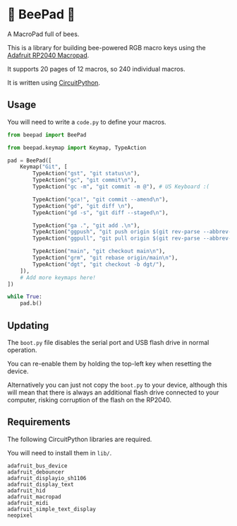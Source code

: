 # 🐝 BeePad 🐝

A MacroPad full of bees.

This is a library for building bee-powered RGB macro keys using the [Adafruit RP2040 Macropad](https://www.adafruit.com/product/5128).

It supports 20 pages of 12 macros, so 240 individual macros.

It is written using [CircuitPython](https://circuitpython.org/).

## Usage

You will need to write a `code.py` to define your macros.

```python
from beepad import BeePad

from beepad.keymap import Keymap, TypeAction

pad = BeePad([
    Keymap("Git", [
        TypeAction("gst", "git status\n"),
        TypeAction("gc", "git commit\n"),
        TypeAction("gc -m", "git commit -m @"), # US Keyboard :(

        TypeAction("gca!", "git commit --amend\n"),
        TypeAction("gd", "git diff \n"),
        TypeAction("gd -s", "git diff --staged\n"),

        TypeAction("ga .", "git add .\n"),        
        TypeAction("ggpush", "git push origin $(git rev-parse --abbrev-ref HEAD)\n"),
        TypeAction("ggpull", "git pull origin $(git rev-parse --abbrev-ref HEAD)\n"),

        TypeAction("main", "git checkout main\n"),
        TypeAction("grm", "git rebase origin/main\n"),
        TypeAction("dgt", "git checkout -b dgt/"),
    ]),
    # Add more keymaps here!
])

while True:
    pad.b()
```

## Updating

The `boot.py` file disables the serial port and USB flash drive in normal operation.

You can re-enable them by holding the top-left key when resetting the device.

Alternatively you can just not copy the `boot.py` to your device, although this will mean that there is always an additional flash drive connected to your computer, risking corruption of the flash on the RP2040.

## Requirements

The following CircuitPython libraries are required.

You will need to install them in `lib/`.

```
adafruit_bus_device
adafruit_debouncer
adafruit_displayio_sh1106
adafruit_display_text
adafruit_hid
adafruit_macropad
adafruit_midi
adafruit_simple_text_display
neopixel
```